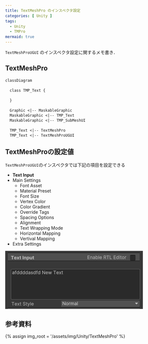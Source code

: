 ```yaml
---
title: TextMeshPro のインスペクタ設定
categories: [ Unity ]
tags:
  - Unity
  - TMPro
mermaid: true
---
```


`TextMeshProUGUI` のインスペクタ設定に関するメモ書き．


## TextMeshPro

```mermaid
classDiagram

  class TMP_Text {

  }

  Graphic <|-- MaskableGraphic
  MaskableGraphic <|-- TMP_Text
  MaskableGraphic <|-- TMP_SubMeshUI

  TMP_Text <|-- TextMeshPro
  TMP_Text <|-- TextMeshProUGUI

```

## TextMeshProの設定値

`TextMeshProUGUI`のインスペクタでは下記の項目を設定できる

- **Text Input**
- Main Settings
  - Font Asset
  - Material Preset
  - Font Size
  - Vertex Color
  - Color Gradient
  - Override Tags
  - Spacing Options
  - Alignment
  - Text Wrapping Mode
  - Horizontal Mapping
  - Vertival Mapping
- Extra Settings


![](/assets/img/Unity/TextMeshPro/TextMeshPro_インスペクタ01.png)


## 参考資料


<!-- リンク |  -->
[TextMeshPro マニュアル]: https://docs.unity3d.com/ja/Packages/com.unity.textmeshpro@3.0/manual/index.html
[TextMeshPro スクリプトAPI]: https://docs.unity3d.com/ja/Packages/com.unity.textmeshpro@3.0/api/TMPro.html



{% assign img_root = '/assets/img/Unity/TextMeshPro' %}